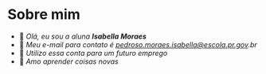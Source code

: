 # Sobre mim


- 🌸 _Olá, eu sou a aluna **Isabella Moraes**_
- 🥀 _Meu e-mail para contato é pedroso.moraes.isabella@escola.pr.gov.br_
- 🪻 _Utilizo essa conta para um futuro emprego_
- 💐 _Amo aprender coisas novas_
